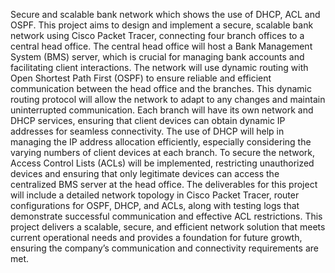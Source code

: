 Secure and scalable bank network which shows the use of DHCP, ACL and OSPF. This project aims to design and implement a secure, scalable bank network using Cisco Packet Tracer, connecting four branch offices to a central head office. The central head office will host a Bank Management System (BMS) server, which is crucial for managing bank accounts and facilitating client interactions. The network will use dynamic routing with Open Shortest Path First (OSPF) to ensure reliable and efficient communication between the head office and the branches. This dynamic routing protocol will allow the network to adapt to any changes and maintain uninterrupted communication. Each branch will have its own network and DHCP services, ensuring that client devices can obtain dynamic IP addresses for seamless connectivity. The use of DHCP will help in managing the IP address allocation efficiently, especially considering the varying numbers of client devices at each branch. To secure the network, Access Control Lists (ACLs) will be implemented, restricting unauthorized devices and ensuring that only legitimate devices can access the centralized BMS server at the head office. The deliverables for this project will include a detailed network topology in Cisco Packet Tracer, router configurations for OSPF, DHCP, and ACLs, along with testing logs that demonstrate successful communication and effective ACL restrictions. This project delivers a scalable, secure, and efficient network solution that meets current operational needs and provides a foundation for future growth, ensuring the company’s communication and connectivity requirements are met.
